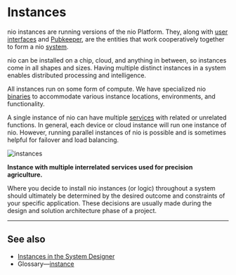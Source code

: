 # Instances

nio instances are running versions of the nio Platform. They, along with [user interfaces](/ui/README.md) and [Pubkeeper](/pubkeeper/README.md), are the entities that work cooperatively together to form a nio [system](/systems/README.md).

nio can be installed on a chip, cloud, and anything in between, so instances come in all shapes and sizes. Having multiple distinct instances in a system enables distributed processing and intelligence.

All instances run on some form of compute. We have specialized nio [binaries](/binaries/README.md) to accommodate various instance locations, environments, and functionality.

A single instance of nio can have multiple [services](/services/README.md) with related or unrelated functions. In general, each device or cloud instance will run one instance of nio. However, running parallel instances of nio is possible and is sometimes helpful for failover and load balancing.

![instances](/img/intro-instance.png)

**Instance with multiple interrelated services used for precision agriculture.**

Where you decide to install nio instances (or logic) throughout a system should ultimately be determined by the desired outcome and constraints of your specific application. These decisions are usually made during the design and solution architecture phase of a project.

---
## See also

* [Instances in the System Designer](/system-designer/reference.md#instance-sd)
* Glossary—[instance](/glossary/README.md#instance)
